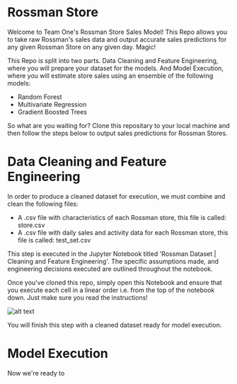 # Rossman Store 

Welcome to Team One's Rossman Store Sales Model! This Repo allows you to take raw Rossman's sales data and output accurate
sales predictions for any given Rossman Store on any given day. Magic!

This Repo is split into two parts. Data Cleaning and Feature Engineering, where you will prepare your dataset for the 
models. And Model Execution, where you will estimate store sales using an ensemble of the following models:

* Random Forest
* Multivariate Regression
* Gradient Boosted Trees

So what are you waiting for? Clone this repositary to your local machine and then follow the steps below to output
sales predictions for Rossman Stores.


# Data Cleaning and Feature Engineering

In order to produce a cleaned dataset for execution, we must combine and clean the following files:

* A .csv file with characteristics of each Rossman store, this file is called: store.csv
* A .csv file with daily sales and activity data for each Rossman store, this file is called: test_set.csv

This step is executed in the Jupyter Notebook titled 'Rossman Dataset | Cleaning and Feature Engineering'. The specific
assumptions made, and engineering decisions executed are outlined throughout the notebook.

Once you've cloned this repo, simply open this Notebook and ensure that you execute each cell 
in a linear order i.e. from the top of the notebook down. Just make sure you read the instructions!

![alt text](https://i.chzbgr.com/full/8396877568/hDEBA606B/)

You will finish this step with a cleaned dataset ready for model execution.


# Model Execution

Now we're ready to 
